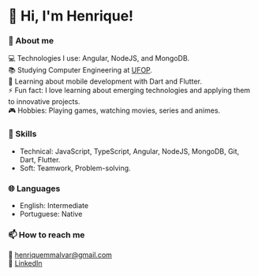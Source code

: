 # :wave: Hi, I'm Henrique!

### :boy: About me
<!-- :wrench: Currently working as a fullstack web developer at [Lytex](https://lytex.com.br/?gclid=CjwKCAjw3POhBhBQEiwAqTCuBqxqDKxdWs898hafPGInpUYQt0G-PmLH3TOAZa67H-b0VrOFj7Y_YBoCc_EQAvD_BwE). -->
:computer: Technologies I use: Angular, NodeJS, and MongoDB.  
:books: Studying Computer Engineering at [UFOP](https://ufop.br).  
:seedling: Learning about mobile development with Dart and Flutter.  
:zap: Fun fact: I love learning about emerging technologies and applying them to innovative projects.  
:video_game: Hobbies: Playing games, watching movies, series and animes.  

### :hammer: Skills
- Technical: JavaScript, TypeScript, Angular, NodeJS, MongoDB, Git, Dart, Flutter.
- Soft: Teamwork, Problem-solving.

<!-- ### :trophy: Projects
- [Project 1](https://github.com/username/project1): A brief description of Project 1. -->

### :globe_with_meridians: Languages
- English: Intermediate
- Portuguese: Native


<!-- ### :bar_chart: GitHub Stats -->
<!-- ![Henrique's GitHub stats](https://github-readme-stats.vercel.app/api?username=henriquemalvar&show_icons=true&theme=radical&count_private=true&hide=issues,contribs) -->


### :mailbox: How to reach me
:email: [henriquemmalvar@gmail.com](mailto:henriquemmalvar@gmail.com)  
:link: [LinkedIn](https://www.linkedin.com/in/henriquemalvar/)  

